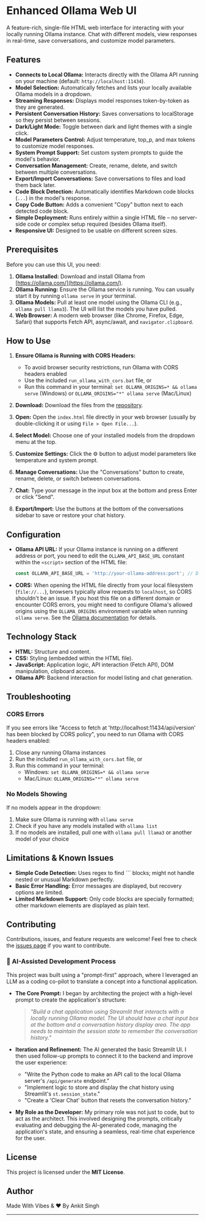 # Enhanced Ollama Web UI

A feature-rich, single-file HTML web interface for interacting with your locally running Ollama instance. Chat with different models, view responses in real-time, save conversations, and customize model parameters.

<!-- Optional: Add a screenshot of the UI in action -->
<!-- ![Screenshot](link/to/your/screenshot.png) -->

## Features

*   **Connects to Local Ollama:** Interacts directly with the Ollama API running on your machine (default: `http://localhost:11434`).
*   **Model Selection:** Automatically fetches and lists your locally available Ollama models in a dropdown.
*   **Streaming Responses:** Displays model responses token-by-token as they are generated.
*   **Persistent Conversation History:** Saves conversations to localStorage so they persist between sessions.
*   **Dark/Light Mode:** Toggle between dark and light themes with a single click.
*   **Model Parameters Control:** Adjust temperature, top_p, and max tokens to customize model responses.
*   **System Prompt Support:** Set custom system prompts to guide the model's behavior.
*   **Conversation Management:** Create, rename, delete, and switch between multiple conversations.
*   **Export/Import Conversations:** Save conversations to files and load them back later.
*   **Code Block Detection:** Automatically identifies Markdown code blocks (``` ... ```) in the model's response.
*   **Copy Code Button:** Adds a convenient "Copy" button next to each detected code block.
*   **Simple Deployment:** Runs entirely within a single HTML file – no server-side code or complex setup required (besides Ollama itself).
*   **Responsive UI:** Designed to be usable on different screen sizes.

## Prerequisites

Before you can use this UI, you need:

1.  **Ollama Installed:** Download and install Ollama from [https://ollama.com/](https://ollama.com/).
2.  **Ollama Running:** Ensure the Ollama service is running. You can usually start it by running `ollama serve` in your terminal.
3.  **Ollama Models:** Pull at least one model using the Ollama CLI (e.g., `ollama pull llama3`). The UI will list the models you have pulled.
4.  **Web Browser:** A modern web browser (like Chrome, Firefox, Edge, Safari) that supports Fetch API, async/await, and `navigator.clipboard`.

## How to Use

1.  **Ensure Ollama is Running with CORS Headers:**
    - To avoid browser security restrictions, run Ollama with CORS headers enabled
    - Use the included `run_ollama_with_cors.bat` file, or
    - Run this command in your terminal: `set OLLAMA_ORIGINS=* && ollama serve` (Windows) or `OLLAMA_ORIGINS="*" ollama serve` (Mac/Linux)

2.  **Download:** Download the files from the [repository](https://github.com/IBATMANSINGH/Ollama-Chat-UI).

3.  **Open:** Open the `index.html` file directly in your web browser (usually by double-clicking it or using `File > Open File...`).

4.  **Select Model:** Choose one of your installed models from the dropdown menu at the top.

5.  **Customize Settings:** Click the ⚙️ button to adjust model parameters like temperature and system prompt.

6.  **Manage Conversations:** Use the "Conversations" button to create, rename, delete, or switch between conversations.

7.  **Chat:** Type your message in the input box at the bottom and press Enter or click "Send".

8.  **Export/Import:** Use the buttons at the bottom of the conversations sidebar to save or restore your chat history.

## Configuration

*   **Ollama API URL:** If your Ollama instance is running on a different address or port, you need to edit the `OLLAMA_API_BASE_URL` constant within the `<script>` section of the HTML file:
    ```javascript
    const OLLAMA_API_BASE_URL = 'http://your-ollama-address:port'; // Default: 'http://localhost:11434'
    ```
*   **CORS:** When opening the HTML file directly from your local filesystem (`file://...`), browsers typically allow requests to `localhost`, so CORS shouldn't be an issue. If you host this file on a different domain or encounter CORS errors, you might need to configure Ollama's allowed origins using the `OLLAMA_ORIGINS` environment variable when running `ollama serve`. See the [Ollama documentation](https://github.com/ollama/ollama/blob/main/docs/faq.md#how-can-i-expose-ollama-on-my-network) for details.

## Technology Stack

*   **HTML:** Structure and content.
*   **CSS:** Styling (embedded within the HTML file).
*   **JavaScript:** Application logic, API interaction (Fetch API), DOM manipulation, clipboard access.
*   **Ollama API:** Backend interaction for model listing and chat generation.

## Troubleshooting

### CORS Errors

If you see errors like "Access to fetch at 'http://localhost:11434/api/version' has been blocked by CORS policy", you need to run Ollama with CORS headers enabled:

1. Close any running Ollama instances
2. Run the included `run_ollama_with_cors.bat` file, or
3. Run this command in your terminal:
   - Windows: `set OLLAMA_ORIGINS=* && ollama serve`
   - Mac/Linux: `OLLAMA_ORIGINS="*" ollama serve`

### No Models Showing

If no models appear in the dropdown:

1. Make sure Ollama is running with `ollama serve`
2. Check if you have any models installed with `ollama list`
3. If no models are installed, pull one with `ollama pull llama3` or another model of your choice

## Limitations & Known Issues

*   **Simple Code Detection:** Uses regex to find ``` blocks; might not handle nested or unusual Markdown perfectly.
*   **Basic Error Handling:** Error messages are displayed, but recovery options are limited.
*   **Limited Markdown Support:** Only code blocks are specially formatted; other markdown elements are displayed as plain text.

## Contributing

Contributions, issues, and feature requests are welcome! Feel free to check the [issues page](https://github.com/IBATMANSINGH/Ollama-Chat-UI/issues) if you want to contribute.

### 🤖 AI-Assisted Development Process

This project was built using a "prompt-first" approach, where I leveraged an LLM as a coding co-pilot to translate a concept into a functional application.

*   **The Core Prompt:** I began by architecting the project with a high-level prompt to create the application's structure:
    > *"Build a chat application using Streamlit that interacts with a locally running Ollama model. The UI should have a chat input box at the bottom and a conversation history display area. The app needs to maintain the session state to remember the conversation history."*

*   **Iteration and Refinement:** The AI generated the basic Streamlit UI. I then used follow-up prompts to connect it to the backend and improve the user experience:
    *   "Write the Python code to make an API call to the local Ollama server's `/api/generate` endpoint."
    *   "Implement logic to store and display the chat history using Streamlit's `st.session_state`."
    *   "Create a 'Clear Chat' button that resets the conversation history."

*   **My Role as the Developer:** My primary role was not just to code, but to act as the architect. This involved designing the prompts, critically evaluating and debugging the AI-generated code, managing the application's state, and ensuring a seamless, real-time chat experience for the user.

## License

This project is licensed under the **MIT License**.

## Author
Made With Vibes & ❤️ By Ankit Singh

---


